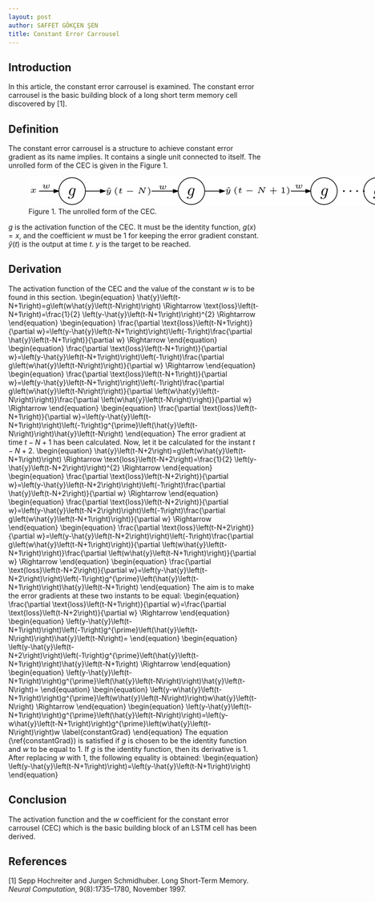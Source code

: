 ```yaml
---
layout: post
author: SAFFET GÖKÇEN ŞEN
title: Constant Error Carrousel
---
```

## Introduction
In this article, the constant error carrousel is examined. The constant error carrousel is the basic building block of a long short term memory cell discovered by [1].

## Definition
The constant error carrousel is a structure to achieve constant error gradient as its name implies. It contains a single unit connected to itself. The unrolled form of the CEC is given in the Figure 1.

<figure>
   <img src="/assets/CEC.png" style="max-width: 1600px;">
   <figcaption>Figure 1. The unrolled form of the CEC.</figcaption>
</figure>

$g$ is the activation function of the CEC. It must be the identity function, $g\left(x\right)=x$, and the coefficient $w$ must be $1$ for keeping the error gradient constant. $\hat{y}\left(t\right)$ is the output at time $t$. $y$ is the target to be reached.

## Derivation
The activation function of the CEC and the value of the constant $w$ is to be found in this section.
\begin{equation}
    \hat{y}\left(t-N+1\right)=g\left(w\hat{y}\left(t-N\right)\right) \Rightarrow \text{loss}\left(t-N+1\right)=\frac{1}{2} \left(y-\hat{y}\left(t-N+1\right)\right)^{2} \Rightarrow
\end{equation}
\begin{equation}
    \frac{\partial \text{loss}\left(t-N+1\right)}{\partial w}=\left(y-\hat{y}\left(t-N+1\right)\right)\left(-1\right)\frac{\partial \hat{y}\left(t-N+1\right)}{\partial w} \Rightarrow
\end{equation}
\begin{equation}
    \frac{\partial \text{loss}\left(t-N+1\right)}{\partial w}=\left(y-\hat{y}\left(t-N+1\right)\right)\left(-1\right)\frac{\partial g\left(w\hat{y}\left(t-N\right)\right)}{\partial w} \Rightarrow
\end{equation}
\begin{equation}
    \frac{\partial \text{loss}\left(t-N+1\right)}{\partial w}=\left(y-\hat{y}\left(t-N+1\right)\right)\left(-1\right)\frac{\partial g\left(w\hat{y}\left(t-N\right)\right)}{\partial \left(w\hat{y}\left(t-N\right)\right)}\frac{\partial \left(w\hat{y}\left(t-N\right)\right)}{\partial w} \Rightarrow
\end{equation}
\begin{equation}
    \frac{\partial \text{loss}\left(t-N+1\right)}{\partial w}=\left(y-\hat{y}\left(t-N+1\right)\right)\left(-1\right)g^{\prime}\left(\hat{y}\left(t-N\right)\right)\hat{y}\left(t-N\right)
\end{equation}
The error gradient at time $t-N+1$ has been calculated. Now, let it be calculated for the instant $t-N+2$.
\begin{equation}
    \hat{y}\left(t-N+2\right)=g\left(w\hat{y}\left(t-N+1\right)\right) \Rightarrow \text{loss}\left(t-N+2\right)=\frac{1}{2} \left(y-\hat{y}\left(t-N+2\right)\right)^{2} \Rightarrow
\end{equation}
\begin{equation}
    \frac{\partial \text{loss}\left(t-N+2\right)}{\partial w}=\left(y-\hat{y}\left(t-N+2\right)\right)\left(-1\right)\frac{\partial \hat{y}\left(t-N+2\right)}{\partial w} \Rightarrow
\end{equation}
\begin{equation}
    \frac{\partial \text{loss}\left(t-N+2\right)}{\partial w}=\left(y-\hat{y}\left(t-N+2\right)\right)\left(-1\right)\frac{\partial g\left(w\hat{y}\left(t-N+1\right)\right)}{\partial w} \Rightarrow
\end{equation}
\begin{equation}
    \frac{\partial \text{loss}\left(t-N+2\right)}{\partial w}=\left(y-\hat{y}\left(t-N+2\right)\right)\left(-1\right)\frac{\partial g\left(w\hat{y}\left(t-N+1\right)\right)}{\partial \left(w\hat{y}\left(t-N+1\right)\right)}\frac{\partial \left(w\hat{y}\left(t-N+1\right)\right)}{\partial w} \Rightarrow
\end{equation}
\begin{equation}
    \frac{\partial \text{loss}\left(t-N+2\right)}{\partial w}=\left(y-\hat{y}\left(t-N+2\right)\right)\left(-1\right)g^{\prime}\left(\hat{y}\left(t-N+1\right)\right)\hat{y}\left(t-N+1\right)
\end{equation}
The aim is to make the error gradients at these two instants to be equal:
\begin{equation}
    \frac{\partial \text{loss}\left(t-N+1\right)}{\partial w}=\frac{\partial \text{loss}\left(t-N+2\right)}{\partial w} \Rightarrow
\end{equation}
\begin{equation}
    \left(y-\hat{y}\left(t-N+1\right)\right)\left(-1\right)g^{\prime}\left(\hat{y}\left(t-N\right)\right)\hat{y}\left(t-N\right)=
\end{equation}
\begin{equation}
    \left(y-\hat{y}\left(t-N+2\right)\right)\left(-1\right)g^{\prime}\left(\hat{y}\left(t-N+1\right)\right)\hat{y}\left(t-N+1\right) \Rightarrow
\end{equation}
\begin{equation}
    \left(y-\hat{y}\left(t-N+1\right)\right)g^{\prime}\left(\hat{y}\left(t-N\right)\right)\hat{y}\left(t-N\right)=
\end{equation}
\begin{equation}
    \left(y-w\hat{y}\left(t-N+1\right)\right)g^{\prime}\left(w\hat{y}\left(t-N\right)\right)w\hat{y}\left(t-N\right) \Rightarrow
\end{equation}
\begin{equation}
    \left(y-\hat{y}\left(t-N+1\right)\right)g^{\prime}\left(\hat{y}\left(t-N\right)\right)=\left(y-w\hat{y}\left(t-N+1\right)\right)g^{\prime}\left(w\hat{y}\left(t-N\right)\right)w
    \label{constantGrad}
\end{equation}
The equation (\ref{constantGrad}) is satisfied if $g$ is chosen to be the identity function and $w$ to be equal to $1$. If $g$ is the identity function, then its derivative is $1$. After replacing $w$ with $1$, the following equality is obtained:
\begin{equation}
    \left(y-\hat{y}\left(t-N+1\right)\right)=\left(y-\hat{y}\left(t-N+1\right)\right)
\end{equation}

## Conclusion
The activation function and the $w$ coefficient for the constant error carrousel (CEC) which is the basic building block of an LSTM cell has been derived.

## References 
[1] Sepp Hochreiter and Jurgen Schmidhuber. Long Short-Term Memory. *Neural Computation*, 9(8):1735–1780, November 1997.